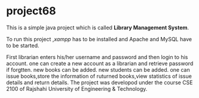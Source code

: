 # project68
This is a simple java project which is called **Library Management System**.

To run this project ,*xampp* has to be installed and Apache and MySQL have to be started.

First librarian enters his/her username and password and then login to his account.
one can create a new account as a librarian and retrieve password if forgtten.
new books can be added.
new students can be added.
one can issue books,store the information of ruturned books,view statistics of issue details and return details.
The project was developod under the course CSE 2100 of Rajshahi University of Engineering & Technology.
